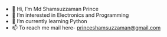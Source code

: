- 👋 Hi, I’m Md Shamsuzzaman Prince
- 👀 I’m interested in Electronics and Programming
- 🌱 I’m currently learning Python
- 📫 To reach me mail here- princeshamsuzzaman@gmail.com

<!---

--->
